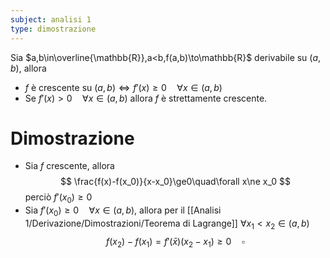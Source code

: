 ```yaml
---
subject: analisi 1
type: dimostrazione
---
```

Sia $a,b\in\overline{\mathbb{R}},a<b,f(a,b)\to\mathbb{R}$ derivabile su $(a,b)$, allora
* $f$ è crescente su $(a,b)\iff f'(x)\ge0\quad\forall x\in(a,b)$
* Se $f'(x)>0\quad\forall x\in(a,b)$ allora $f$ è strettamente crescente.
# Dimostrazione
* Sia $f$ crescente, allora 
$$
\frac{f(x)-f(x_0)}{x-x_0}\ge0\quad\forall x\ne x_0
$$
perciò $f'(x_0)\ge 0$
* Sia $f'(x_0)\ge0\quad\forall x\in(a,b)$, allora per il [[Analisi 1/Derivazione/Dimostrazioni/Teorema di Lagrange]] $\forall x_1<x_2\in(a,b)$
$$
f(x_2)-f(x_1)=f'(\bar{x})(x_2-x_1)\ge0\quad\square
$$